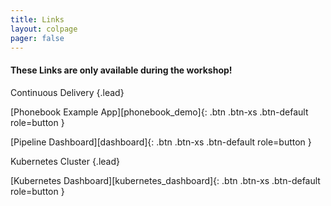 ```yaml
---
title: Links
layout: colpage
pager: false
---
```


<h4>These Links are only available during the workshop!</h4>

Continuous Delivery
{.lead}

[Phonebook Example App][phonebook_demo]{: .btn .btn-xs .btn-default role=button }

[Pipeline Dashboard][dashboard]{: .btn .btn-xs .btn-default role=button }

Kubernetes Cluster
{.lead}

[Kubernetes Dashboard][kubernetes_dashboard]{: .btn .btn-xs .btn-default role=button }
